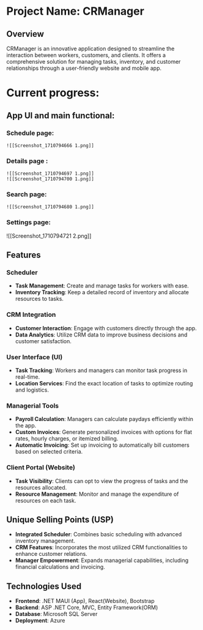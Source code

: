 # Project Name: CRManager

## Overview

CRManager is an innovative application designed to streamline the interaction between workers, customers, and clients. It offers a comprehensive solution for managing tasks, inventory, and customer relationships through a user-friendly website and mobile app.

# Current progress:

## App UI and main functional:

### Schedule page:

	![[Screenshot_1710794666 1.png]]
### Details page :

	![[Screenshot_1710794697 1.png]]
	![[Screenshot_1710794700 1.png]]
### Search page:
	![[Screenshot_1710794680 1.png]]


### Settings page:
![[Screenshot_1710794721 2.png]]
## Features
### Scheduler

- **Task Management**: Create and manage tasks for workers with ease.
- **Inventory Tracking**: Keep a detailed record of inventory and allocate resources to tasks.

### CRM Integration

- **Customer Interaction**: Engage with customers directly through the app.
- **Data Analytics**: Utilize CRM data to improve business decisions and customer satisfaction.

### User Interface (UI)

- **Task Tracking**: Workers and managers can monitor task progress in real-time.
- **Location Services**: Find the exact location of tasks to optimize routing and logistics.

### Managerial Tools

- **Payroll Calculation**: Managers can calculate paydays efficiently within the app.
- **Custom Invoices**: Generate personalized invoices with options for flat rates, hourly charges, or itemized billing.
- **Automatic Invoicing**: Set up invoicing to automatically bill customers based on selected criteria.

### Client Portal (Website)

- **Task Visibility**: Clients can opt to view the progress of tasks and the resources allocated.
- **Resource Management**: Monitor and manage the expenditure of resources on each task.

## Unique Selling Points (USP)

- **Integrated Scheduler**: Combines basic scheduling with advanced inventory management.
- **CRM Features**: Incorporates the most utilized CRM functionalities to enhance customer relations.
- **Manager Empowerment**: Expands managerial capabilities, including financial calculations and invoicing.

## Technologies Used

- **Frontend**: .NET MAUI (App), React(Website), Bootstrap
- **Backend**:  ASP .NET Core, MVC, Entity Framework(ORM)
- **Database**: Microsoft SQL Server
- **Deployment**: Azure
